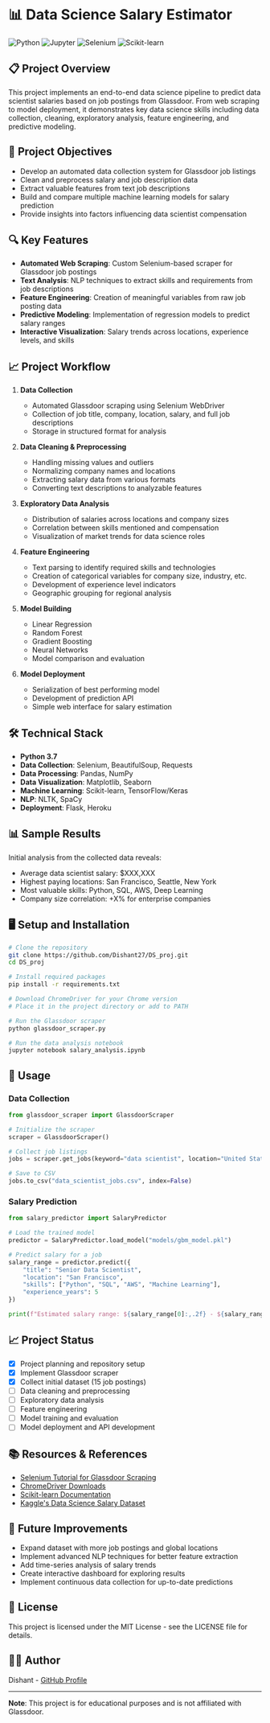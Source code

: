 # 📊 Data Science Salary Estimator

![Python](https://img.shields.io/badge/Python-3.7-blue.svg?style=for-the-badge&logo=python&logoColor=white)
![Jupyter](https://img.shields.io/badge/Jupyter-Notebook-orange.svg?style=for-the-badge&logo=jupyter&logoColor=white)
![Selenium](https://img.shields.io/badge/Selenium-WebScraping-green.svg?style=for-the-badge&logo=selenium&logoColor=white)
![Scikit-learn](https://img.shields.io/badge/Scikit--learn-ML-red.svg?style=for-the-badge&logo=scikit-learn&logoColor=white)

## 📋 Project Overview

This project implements an end-to-end data science pipeline to predict data scientist salaries based on job postings from Glassdoor. From web scraping to model deployment, it demonstrates key data science skills including data collection, cleaning, exploratory analysis, feature engineering, and predictive modeling.

## 🎯 Project Objectives

- Develop an automated data collection system for Glassdoor job listings
- Clean and preprocess salary and job description data
- Extract valuable features from text job descriptions
- Build and compare multiple machine learning models for salary prediction
- Provide insights into factors influencing data scientist compensation

## 🔍 Key Features

- **Automated Web Scraping**: Custom Selenium-based scraper for Glassdoor job postings
- **Text Analysis**: NLP techniques to extract skills and requirements from job descriptions
- **Feature Engineering**: Creation of meaningful variables from raw job posting data
- **Predictive Modeling**: Implementation of regression models to predict salary ranges
- **Interactive Visualization**: Salary trends across locations, experience levels, and skills

## 📈 Project Workflow

1. **Data Collection**
   - Automated Glassdoor scraping using Selenium WebDriver
   - Collection of job title, company, location, salary, and full job descriptions
   - Storage in structured format for analysis

2. **Data Cleaning & Preprocessing**
   - Handling missing values and outliers
   - Normalizing company names and locations
   - Extracting salary data from various formats
   - Converting text descriptions to analyzable features

3. **Exploratory Data Analysis**
   - Distribution of salaries across locations and company sizes
   - Correlation between skills mentioned and compensation
   - Visualization of market trends for data science roles

4. **Feature Engineering**
   - Text parsing to identify required skills and technologies
   - Creation of categorical variables for company size, industry, etc.
   - Development of experience level indicators
   - Geographic grouping for regional analysis

5. **Model Building**
   - Linear Regression
   - Random Forest
   - Gradient Boosting
   - Neural Networks
   - Model comparison and evaluation

6. **Model Deployment**
   - Serialization of best performing model
   - Development of prediction API
   - Simple web interface for salary estimation

## 🛠️ Technical Stack

- **Python 3.7**
- **Data Collection**: Selenium, BeautifulSoup, Requests
- **Data Processing**: Pandas, NumPy
- **Data Visualization**: Matplotlib, Seaborn
- **Machine Learning**: Scikit-learn, TensorFlow/Keras
- **NLP**: NLTK, SpaCy
- **Deployment**: Flask, Heroku

## 📊 Sample Results

Initial analysis from the collected data reveals:

- Average data scientist salary: $XXX,XXX
- Highest paying locations: San Francisco, Seattle, New York
- Most valuable skills: Python, SQL, AWS, Deep Learning
- Company size correlation: +X% for enterprise companies

## 🖥️ Setup and Installation

```bash
# Clone the repository
git clone https://github.com/Dishant27/DS_proj.git
cd DS_proj

# Install required packages
pip install -r requirements.txt

# Download ChromeDriver for your Chrome version
# Place it in the project directory or add to PATH

# Run the Glassdoor scraper
python glassdoor_scraper.py

# Run the data analysis notebook
jupyter notebook salary_analysis.ipynb
```

## 🚀 Usage

### Data Collection
```python
from glassdoor_scraper import GlassdoorScraper

# Initialize the scraper
scraper = GlassdoorScraper()

# Collect job listings
jobs = scraper.get_jobs(keyword="data scientist", location="United States", num_jobs=15)

# Save to CSV
jobs.to_csv("data_scientist_jobs.csv", index=False)
```

### Salary Prediction
```python
from salary_predictor import SalaryPredictor

# Load the trained model
predictor = SalaryPredictor.load_model("models/gbm_model.pkl")

# Predict salary for a job
salary_range = predictor.predict({
    "title": "Senior Data Scientist",
    "location": "San Francisco",
    "skills": ["Python", "SQL", "AWS", "Machine Learning"],
    "experience_years": 5
})

print(f"Estimated salary range: ${salary_range[0]:,.2f} - ${salary_range[1]:,.2f}")
```

## 📈 Project Status

- [x] Project planning and repository setup
- [x] Implement Glassdoor scraper
- [x] Collect initial dataset (15 job postings)
- [ ] Data cleaning and preprocessing
- [ ] Exploratory data analysis
- [ ] Feature engineering
- [ ] Model training and evaluation
- [ ] Model deployment and API development

## 📚 Resources & References

- [Selenium Tutorial for Glassdoor Scraping](https://towardsdatascience.com/selenium-tutorial-scraping-glassdoor-com-in-10-minutes-3d0915c6d905)
- [ChromeDriver Downloads](https://chromedriver.chromium.org/downloads)
- [Scikit-learn Documentation](https://scikit-learn.org/stable/documentation.html)
- [Kaggle's Data Science Salary Dataset](https://www.kaggle.com/datasets/kaggle/ds-jobs-survey-2018)

## 🔮 Future Improvements

- Expand dataset with more job postings and global locations
- Implement advanced NLP techniques for better feature extraction
- Add time-series analysis of salary trends
- Create interactive dashboard for exploring results
- Implement continuous data collection for up-to-date predictions

## 📄 License

This project is licensed under the MIT License - see the LICENSE file for details.

## 👨‍💻 Author

Dishant - [GitHub Profile](https://github.com/Dishant27)

---

**Note**: This project is for educational purposes and is not affiliated with Glassdoor.